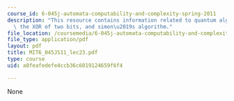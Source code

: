```yaml
---
course_id: 6-045j-automata-computability-and-complexity-spring-2011
description: "This resource contains information related to quantum algorithms, computing\
  \ the XOR of two bits, and simon\u2019s algorithm."
file_location: /coursemedia/6-045j-automata-computability-and-complexity-spring-2011/a8feafedefe4ccb36c6019124659f6f4_MIT6_045JS11_lec23.pdf
file_type: application/pdf
layout: pdf
title: MIT6_045JS11_lec23.pdf
type: course
uid: a8feafedefe4ccb36c6019124659f6f4

---
```

None
